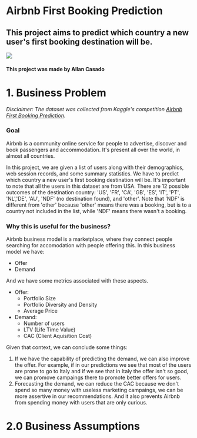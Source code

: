 # Airbnb First Booking Prediction

## This project aims to predict which country a new user's first booking destination will be.

<img src="https://anitabemcriada.com/wp-content/uploads/2020/08/airbnbmgn4.jpg">

#### This project was made by Allan Casado

# 1. Business Problem

*Disclaimer: The dataset was collected from Kaggle's competition [Airbnb First Booking Prediction](https://www.kaggle.com/competitions/airbnb-recruiting-new-user-bookings/overview).*

### Goal

Airbnb is a community online service for people to advertise, discover and book passengers and accommodation. It's present all over the world, in almost all countries.

In this project, we are given a list of users along with their demographics, web session records, and some summary statistics. We have to predict which country a new user's first booking destination will be. It's important to note that all the users in this dataset are from USA. There are 12 possible outcomes of the destination country: 'US', 'FR', 'CA', 'GB', 'ES', 'IT', 'PT', 'NL','DE', 'AU', 'NDF' (no destination found), and 'other'. Note that 'NDF' is different from 'other' because 'other' means there was a booking, but is to a country not included in the list, while 'NDF' means there wasn't a booking.

### Why this is useful for the business?

Airbnb business model is a marketplace, where they connect people searching for accomodation with people offering this. In this business model we have:
* Offer
* Demand

And we have some metrics associated with these aspects.

* Offer:
	- Portfolio Size 
	- Portfolio Diversity and Density
	- Average Price
* Demand:
	- Number of users
	- LTV (Life Time Value)
	- CAC (Client Aquisition Cost)

Given that context, we can conclude some things:
1. If we have the capability of predicting the demand, we can also improve the offer. For example, if in our predictions we see that most of the users are prone to go to Italy and if we see that in Italy the offer isn't so good, we can promove campaings there to promote better offers for users.
2. Forecasting the demand, we can reduce the CAC because we don't spend so many money with useless marketing campaings, we can be more assertive in our recommendations. And it also prevents Airbnb from spending money with users that are only curious.


# 2.0 Business Assumptions
